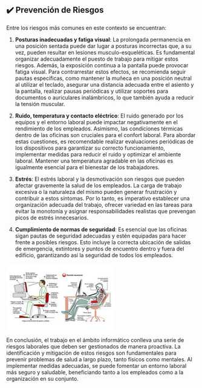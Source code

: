 ## ✔️ Prevención de Riesgos

Entre los riesgos más comunes en este contexto se encuentran:

1. **Posturas inadecuadas y fatiga visual**: La prolongada permanencia en una posición sentada puede dar lugar a posturas incorrectas que, a su vez, pueden resultar en lesiones musculo-esqueléticas. Es fundamental organizar adecuadamente el puesto de trabajo para mitigar estos riesgos. Además, la exposición continua a la pantalla puede provocar fatiga visual. Para contrarrestar estos efectos, se recomienda seguir pautas específicas, como mantener la muñeca en una posición neutral al utilizar el teclado, asegurar una distancia adecuada entre el asiento y la pantalla, realizar pausas periódicas y utilizar soportes para documentos o auriculares inalámbricos, lo que también ayuda a reducir la tensión muscular.

2. **Ruido, temperatura y contacto eléctrico**: El ruido generado por los equipos y el entorno laboral puede impactar negativamente en el rendimiento de los empleados. Asimismo, las condiciones térmicas dentro de las oficinas son cruciales para el confort laboral. Para abordar estas cuestiones, es recomendable realizar evaluaciones periódicas de los dispositivos para garantizar su correcto funcionamiento, implementar medidas para reducir el ruido y optimizar el ambiente laboral. Mantener una temperatura agradable en las oficinas es igualmente esencial para el bienestar de los trabajadores.

3. **Estrés**: El estrés laboral y la desmotivación son riesgos que pueden afectar gravemente la salud de los empleados. La carga de trabajo excesiva o la naturaleza del mismo pueden generar frustración y contribuir a estos síntomas. Por lo tanto, es imperativo establecer una organización adecuada del trabajo, ofrecer variedad en las tareas para evitar la monotonía y asignar responsabilidades realistas que prevengan picos de estrés innecesarios.

4. **Cumplimiento de normas de seguridad**: Es esencial que las oficinas sigan pautas de seguridad adecuadas y estén equipadas para hacer frente a posibles riesgos. Esto incluye la correcta ubicación de salidas de emergencia, extintores y puntos de encuentro dentro y fuera del edificio, garantizando así la seguridad de todos los empleados.

![prevencion](img/prevencion1.jpg)

En conclusión, el trabajo en el ámbito informático conlleva una serie de riesgos laborales que deben ser gestionados de manera proactiva. La identificación y mitigación de estos riesgos son fundamentales para prevenir problemas de salud a largo plazo, tanto físicos como mentales. Al implementar medidas adecuadas, se puede fomentar un entorno laboral más seguro y saludable, beneficiando tanto a los empleados como a la organización en su conjunto.
